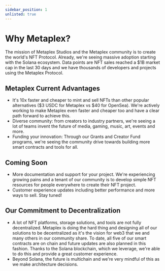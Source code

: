 ```yaml
---
sidebar_position: 1
unlisted: true
---
```


# Why Metaplex?
The mission of Metaplex Studios and the Metaplex community is to create the world's NFT Protocol. Already, we're seeing massive adoption starting with the Solana ecosystem. Data points are NFT sales reached a $1B market cap in the last 30 days and we have thousands of developers and projects using the Metaplex Protocol. 

## Metaplex Current Advantages 
* It's 10x faster and cheaper to mint and sell NFTs than other popular alternatives ($3 USDC for Metaplex vs $40 for OpenSea). We're actively working to make Metaplex even faster and cheaper too and have a clear path forward to achieve this.
* Diverse community: from creators to industry partners, we're seeing a lot of teams invent the future of media, gaming, music, art, events and more. 
* Funding your innovation: Through our Grants and Creator Fund programs, we're seeing the community drive towards building more smart contracts and tools for all. 

## Coming Soon
* More documentation and support for your project. We're experiencing growing pains and a tenant of our community is to develop simple NFT resources for people everywhere to create their NFT project. 
* Customer experience updates including better performance and more ways to sell. Stay tuned! 

## Our Commitment to Decentralization 
* A lot of NFT platforms, storage solutions, and tools are not fully decentralized. Metaplex is doing the hard thing and designing all of our solutions to be decentralized as it's the vision for web3 that we and many others in our community share. To date, all five of our smart contracts are on chain and future updates are also planned in this fashion. Thanks to the Solana blockchain, which we leverage, we're able to do this and provide a great customer experience. 
* Beyond Solana, the future is multichain and we're very mindful of this as we make architecture decisions. 
